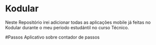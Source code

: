 # Kodular

Neste Repositório irei adicionar todas as aplicações mobile já feitas no Kodular durante o meu periodo estudántil no curso Técnico.


#Passos
Aplicativo sobre contador de passos
